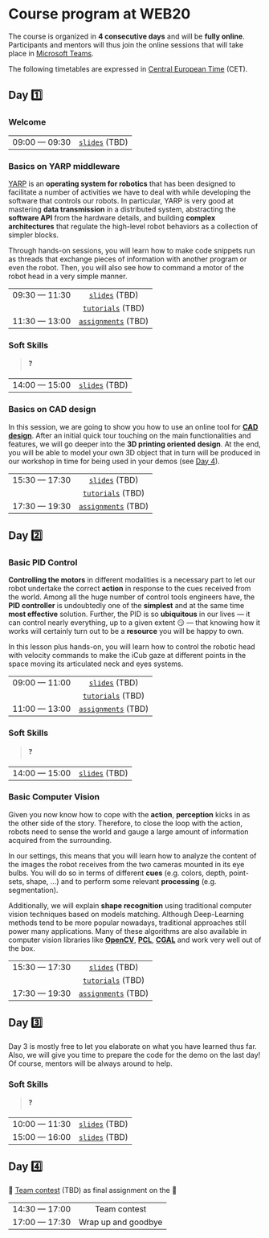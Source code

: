 Course program at WEB20
=======================

The course is organized in **4 consecutive days** and will be **fully online**. Participants and mentors will thus join the online sessions that will take place in [Microsoft Teams](https://www.microsoft.com/en/microsoft-365/microsoft-teams).

The following timetables are expressed in [Central European Time](https://en.wikipedia.org/wiki/Central_European_Time) (CET).

## Day 1️⃣

### Welcome

| | |
| :---: | :---: |
| 09:00 — 09:30 | [`slides`]() (TBD) |

### Basics on YARP middleware
[YARP](http://www.yarp.it/index.html) is an **operating system for robotics** that has been designed to facilitate a number of activities we have to deal with while developing the software that controls our robots. In particular, YARP is very good at mastering **data transmission** in a distributed system, abstracting the **software API** from the hardware details, and building **complex architectures** that regulate the high-level robot behaviors as a collection of simpler blocks.

Through hands-on sessions, you will learn how to make code snippets run as threads that exchange pieces of information with another program or even the robot. Then, you will also see how to command a motor of the robot head in a very simple manner.

| | |
| :---: | :---: | 
| 09:30 — 11:30 | [`slides`]() (TBD) |
| | [`tutorials`]() (TBD) |
| 11:30 — 13:00 | [`assignments`]() (TBD) |

### Soft Skills
> ❓

| | |
| :---: | :---: | 
| 14:00 — 15:00 | [`slides`]() (TBD) |

### Basics on CAD design
In this session, we are going to show you how to use an online tool for [**CAD design**](https://en.wikipedia.org/wiki/Computer-aided_design).
After an initial quick tour touching on the main functionalities and features, we will go deeper into the **3D printing oriented design**.
At the end, you will be able to model your own 3D object that in turn will be produced in our workshop in time for being used in your demos (see [Day 4](#day-4%EF%B8%8F%E2%83%A3)).

| | |
| :---: | :---: | 
| 15:30 — 17:30 | [`slides`]() (TBD) |
| | [`tutorials`]() (TBD) |
| 17:30 — 19:30 | [`assignments`]() (TBD) |

## Day 2️⃣

### Basic PID Control
**Controlling the motors** in different modalities is a necessary part to let our robot undertake the correct **action** in response to the cues received from the world. Among all the huge number of control tools engineers have, the **PID controller** is undoubtedly one of the **simplest** and at the same time **most effective** solution. Further, the PID is so **ubiquitous** in our lives — it can control nearly everything, up to a given extent 😏 — that knowing how it works will certainly turn out to be a **resource** you will be happy to own.   

In this lesson plus hands-on, you will learn how to control the robotic head with velocity commands to make the iCub gaze at different points in the space moving its articulated neck and eyes systems. 

| | |
| :---: | :---: | 
| 09:00 — 11:00 | [`slides`]() (TBD) |
| | [`tutorials`]() (TBD) |
| 11:00 — 13:00 | [`assignments`]() (TBD) |

### Soft Skills
> ❓

| | |
| :---: | :---: | 
| 14:00 — 15:00 | [`slides`]() (TBD) |

### Basic Computer Vision
Given you now know how to cope with the **action**, **perception** kicks in as the other side of the story. Therefore, to close the loop with the action, robots need to sense the world and gauge a large amount of information acquired from the surrounding.

In our settings, this means that you will learn how to analyze the content of the images the robot receives from the two cameras mounted in its eye bulbs. You will do so in terms of different **cues** (e.g. colors, depth, point-sets, shape, ...) and to perform some relevant **processing** (e.g. segmentation).

Additionally, we will explain **shape recognition** using traditional computer vision techniques based on models matching. Although Deep-Learning methods tend to be more popular nowadays, traditional approaches still power many applications. Many of these algorithms are also available in computer vision libraries like [**OpenCV**](https://opencv.org), [**PCL**](https://pointclouds.org), [**CGAL**](https://www.cgal.org) and work very well out of the box.

| | |
| :---: | :---: | 
| 15:30 — 17:30 | [`slides`]() (TBD) |
| | [`tutorials`]() (TBD) |
| 17:30 — 19:30 | [`assignments`]() (TBD) |

## Day 3️⃣
Day 3 is mostly free to let you elaborate on what you have learned thus far. Also, we will give you time to prepare the code for the demo on the last day!
Of course, mentors will be always around to help. 

### Soft Skills
> ❓

| | |
| :---: | :---: | 
| 10:00 — 11:30 | [`slides`]() (TBD) |
| 15:00 — 16:00 | [`slides`]() (TBD) |

## Day 4️⃣
👥 [Team contest]() (TBD) as final assignment on the 🤖

| | |
| :---: | :---: | 
| 14:30 — 17:00 | Team contest |
| 17:00 — 17:30 | Wrap up and goodbye |

